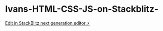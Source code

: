 # Ivans-HTML-CSS-JS-on-Stackblitz-

[Edit in StackBlitz next generation editor ⚡️](https://stackblitz.com/~/github.com/Fn1KiberOne/Ivans-HTML-CSS-JS-on-Stackblitz-)